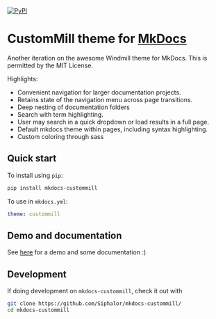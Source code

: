 [![PyPI][pypi-image]][pypi-link]

  [pypi-image]: https://img.shields.io/pypi/v/mkdocs-custommill.svg
  [pypi-link]: https://pypi.python.org/pypi/mkdocs-custommill

# CustomMill theme for [MkDocs](https://github.com/mkdocs/mkdocs/)
Another iteration on the awesome Windmill theme for MkDocs. This is permitted by the MIT License.

Highlights:
- Convenient navigation for larger documentation projects.
- Retains state of the navigation menu across page transitions.
- Deep nesting of documentation folders
- Search with term highlighting.
- User may search in a quick dropdown or load results in a full page.
- Default mkdocs theme within pages, including syntax highlighting.
- Custom coloring through sass

## Quick start

To install using `pip`:
``` sh
pip install mkdocs-custommill
```

To use in `mkdocs.yml`:
``` yaml
theme: custommill
```

## Demo and documentation
See [here](https://siphalor.github.io/mkdocs-custommill/) for a demo and some documentation :)

## Development

If doing development on `mkdocs-custommill`, check it out with
``` sh
git clone https://github.com/Siphalor/mkdocs-custommill/
cd mkdocs-custommill
```

